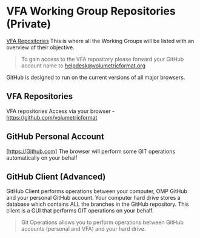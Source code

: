 # VFA Working Group Repositories (Private)
[VFA Repositories](https://github.com/volumetricformat) This is where all the Working Groups will be listed with an overview of their objective.

> To gain access to the VFA repository please forward your GitHub account name to helpdesk@volumetricformat.org

GitHub is designed to run on the current versions of all major browsers.

## VFA Repositories
VFA repositories Access via your browser - https://github.com/volumetricformat

## GitHub Personal Account
[https://Github.com] The browser will perform some GIT operations automatically on your behalf

## GitHub Client (Advanced)
GitHub Client performs operations between your computer, OMP GitHub and your personal GitHub account.
Your computer hard drive stores a database which contains ALL the branches in the GitHub repository.
This client is a GUI that performs GIT operations on your behalf.
>Git Operations allows you to perform operations between GitHub accounts (personal and VFA) and your hard drive.
